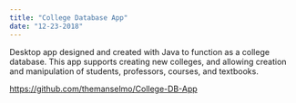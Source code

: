 ```yaml
---
title: "College Database App"
date: "12-23-2018"
---
```

Desktop app designed and created with Java to function as a college database.
This app supports creating new colleges, and allowing creation and manipulation of students, professors, courses, and textbooks.

https://github.com/themanselmo/College-DB-App